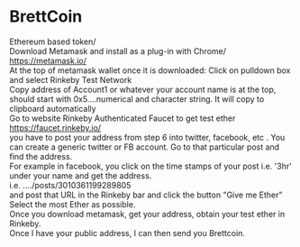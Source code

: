 # BrettCoin
Ethereum based token/ <br />
Download Metamask and install as a plug-in with Chrome/ <br />
https://metamask.io/ <br />
At the top of metamask wallet once it is downloaded: Click on pulldown box and select Rinkeby Test Network <br />
Copy address of Account1 or whatever your account name is at the top, should start with 0x5....numerical and character string. It will copy to clipboard automatically <br />
Go to website Rinkeby Authenticated Faucet to get test ether https://faucet.rinkeby.io/ <br />
you have to post your address from step 6 into twitter, facebook, etc . You can create a generic twitter or FB account. Go to that particular post and find the address. <br />
For example in facebook, you click on the time stamps of your post i.e. '3hr' under your name and get the address. <br />
i.e. ..../posts/3010361199289805 <br />
and post that URL in the Rinkeby bar and click the button "Give me Ether" Select the most Ether as possible. <br />
Once you download metamask, get your address, obtain your test ether in Rinkeby. <br />
Once I have your public address, I can then send you Brettcoin.
